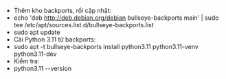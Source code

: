 - Thêm kho backports, rồi cập nhật:
- echo 'deb http://deb.debian.org/debian bullseye-backports main' | sudo tee /etc/apt/sources.list.d/bullseye-backports.list
- sudo apt update
- Cài Python 3.11 từ backports:
- sudo apt -t bullseye-backports install python3.11 python3.11-venv python3.11-dev
- Kiểm tra:
- python3.11 --version
